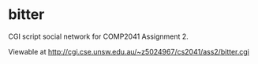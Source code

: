 # bitter
CGI script social network for COMP2041 Assignment 2.

Viewable at http://cgi.cse.unsw.edu.au/~z5024967/cs2041/ass2/bitter.cgi
